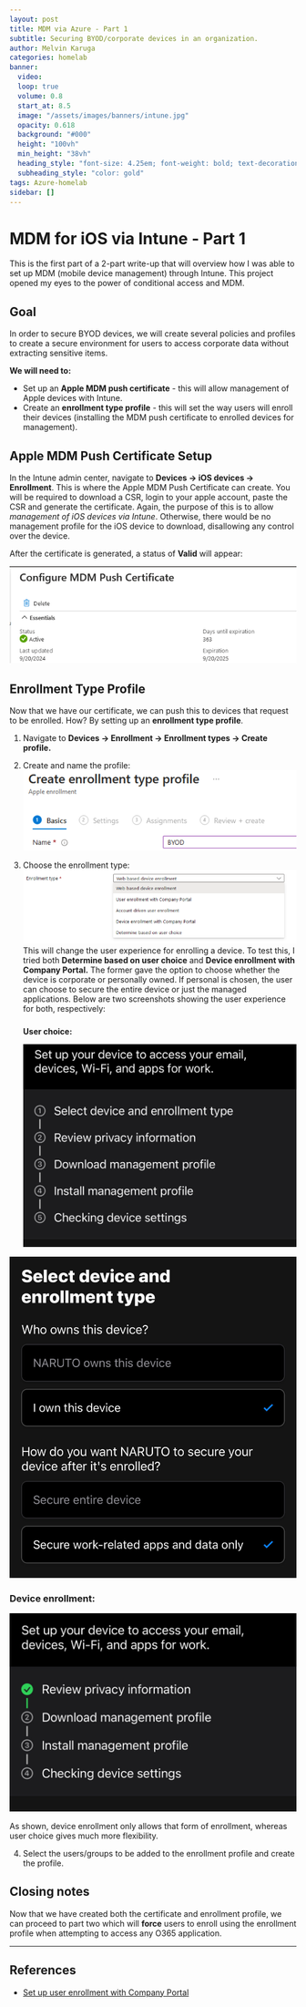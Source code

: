 ```yaml
---
layout: post
title: MDM via Azure - Part 1
subtitle: Securing BYOD/corporate devices in an organization.
author: Melvin Karuga
categories: homelab
banner:
  video: 
  loop: true
  volume: 0.8
  start_at: 8.5
  image: "/assets/images/banners/intune.jpg"
  opacity: 0.618
  background: "#000"
  height: "100vh"
  min_height: "38vh"
  heading_style: "font-size: 4.25em; font-weight: bold; text-decoration: underline"
  subheading_style: "color: gold"
tags: Azure-homelab
sidebar: []
---
```


# MDM for iOS via Intune - Part 1
This is the first part of a 2-part write-up that will overview how I was able to set up MDM (mobile device management) through Intune. This project opened my eyes to the power of conditional access and MDM. 

## Goal

In order to secure BYOD devices, we will create several policies and profiles to create a secure environment for users to access corporate data without extracting sensitive items.

**We will need to:**

- Set up an **Apple MDM push certificate** \- this will allow management of Apple devices with Intune.
- Create an **enrollment type profile** - this will set the way users will enroll their devices (installing the MDM push certificate to enrolled devices for management).

## Apple MDM Push Certificate Setup

In the Intune admin center, navigate to **Devices → iOS devices → Enrollment**. This is where the Apple MDM Push Certificate can create. You will be required to download a CSR, login to your apple account, paste the CSR and generate the certificate. Again, the purpose of this is to allow _management of iOS devices via Intune_. Otherwise, there would be no management profile for the iOS device to download, disallowing any control over the device.

After the certificate is generated, a status of **Valid** will appear:

![Alt text](/assets/images/MDM-for-iOS-via-Intune-Part-1/1.png)

## Enrollment Type Profile

Now that we have our certificate, we can push this to devices that request to be enrolled. How? By setting up an **enrollment type profile**.

1.  Navigate to **Devices → Enrollment → Enrollment types → Create profile.**
2.  Create and name the profile:![Alt text](/assets/images/MDM-for-iOS-via-Intune-Part-1/2.png)
3.  Choose the enrollment type:![Alt text](/assets/images/MDM-for-iOS-via-Intune-Part-1/3.png)This will change the user experience for enrolling a device. To test this, I tried both **Determine based on user choice** and **Device enrollment with Company Portal.** The former gave the option to choose whether the device is corporate or personally owned. If personal is chosen, the user can choose to secure the entire device or just the managed applications. Below are two screenshots showing the user experience for both, respectively:
    
    ###   
    **User choice:**
    
    ![Alt text](/assets/images/MDM-for-iOS-via-Intune-Part-1/4.png)

![Alt text](/assets/images/MDM-for-iOS-via-Intune-Part-1/5.png)

### **Device enrollment:**

![Alt text](/assets/images/MDM-for-iOS-via-Intune-Part-1/6.png)

As shown, device enrollment only allows that form of enrollment, whereas user choice gives much more flexibility.

4.  Select the users/groups to be added to the enrollment profile and create the profile.

## Closing notes

Now that we have created both the certificate and enrollment profile, we can proceed to part two which will **force** users to enroll using the enrollment profile when attempting to access any O365 application.

---

## References

- [Set up user enrollment with Company Portal](https://learn.microsoft.com/en-us/mem/intune/enrollment/apple-user-enrollment-with-company-portal?WT.mc_id=Portal-Microsoft_Intune_Enrollment)